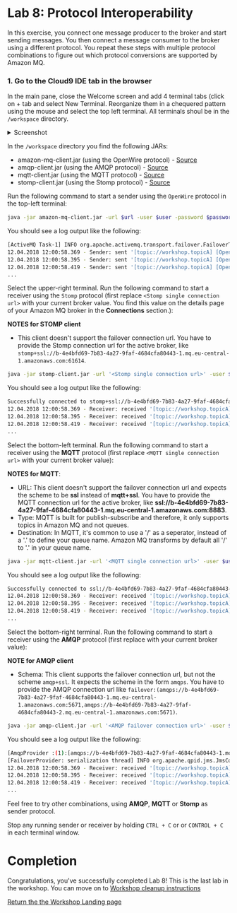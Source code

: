 # Lab 8: Protocol Interoperability

In this exercise, you connect one message producer to the broker and start sending messages. You then connect a message consumer to the broker using a different protocol. You repeat these steps with multiple protocol combinations to figure out which protocol conversions are supported by Amazon MQ.


### 1. Go to the Cloud9 IDE tab in the browser

In the main pane, close the Welcome screen and add 4  terminal tabs (click on + tab and select New Terminal. Reorganize them in a chequered pattern using the mouse and select the top left terminal.
All terminals shoul be in the `/workspace` directory.

<details><summary>Screenshot</summary><p>

![Amazon MQ workshop Lab 2 step 3](/images/c9-window.png)

</p></details><p/>

In the `/workspace` directory you find the following JARs:
* amazon-mq-client.jar (using the OpenWire protocol) - [Source](https://github.com/muellerc/Amazon-MQ-Workshop/blob/master/amazon-mq-client/src/main/java/com/aws/sample/amazonmq/AmazonMqClient.java)
* amqp-client.jar (using the AMQP protocol) - [Source](https://github.com/muellerc/Amazon-MQ-Workshop/blob/master/amqp-client/src/main/java/com/aws/sample/amazonmq/AMQPClient.java)
* mqtt-client.jar (using the MQTT protocol) - [Source](https://github.com/muellerc/Amazon-MQ-Workshop/blob/master/mqtt-client/src/main/java/com/aws/sample/amazonmq/MQTTClient.java)
* stomp-client.jar (using the Stomp protocol) - [Source](https://github.com/muellerc/Amazon-MQ-Workshop/blob/master/stomp-client/src/main/java/com/aws/sample/amazonmq/StompClient.java)

Run the following command to start a sender using the `OpenWire` protocol in the top-left terminal:

``` bash
java -jar amazon-mq-client.jar -url $url -user $user -password $password -mode sender -type topic -destination workshop.topicA -name OpenWire
```

You should see a log output like the following:

``` bash
[ActiveMQ Task-1] INFO org.apache.activemq.transport.failover.FailoverTransport - Successfully connected to ssl://b-4e4bfd69-7b83-4a27-9faf-4684cfa80443-2.mq.eu-central-1.amazonaws.com:61617
12.04.2018 12:00:58.369 - Sender: sent '[topic://workshop.topicA] [OpenWire] Message number 1'
12.04.2018 12:00:58.395 - Sender: sent '[topic://workshop.topicA] [OpenWire] Message number 2'
12.04.2018 12:00:58.419 - Sender: sent '[topic://workshop.topicA] [OpenWire] Message number 3'
...
```

Select the upper-right terminal. Run the following command to start a receiver using the `Stomp` protocol (first replace `<Stomp single connection url>` with your current broker value. You find this value on the details page of your Amazon MQ broker in the **Connections** section.):

**NOTES for STOMP client**
* This client doesn't support the failover connection url. You have to provide the Stomp connection url for the active broker, like `stomp+ssl://b-4e4bfd69-7b83-4a27-9faf-4684cfa80443-1.mq.eu-central-1.amazonaws.com:61614`.

``` bash
java -jar stomp-client.jar -url '<Stomp single connection url>' -user $user -password $password -mode receiver -type topic -destination workshop.topicA
```

You should see a log output like the following:

``` bash
Successfully connected to stomp+ssl://b-4e4bfd69-7b83-4a27-9faf-4684cfa80443-1.mq.eu-central-1.amazonaws.com:61614
12.04.2018 12:00:58.369 - Receiver: received '[topic://workshop.topicA] [OpenWire] Message number 1'
12.04.2018 12:00:58.395 - Receiver: received '[topic://workshop.topicA] [OpenWire] Message number 2'
12.04.2018 12:00:58.419 - Receiver: received '[topic://workshop.topicA] [OpenWire] Message number 3'
...
```

Select the bottom-left terminal. Run the following command to start a receiver using the **MQTT** protocol (first replace `<MQTT single connection url>` with your current broker value):

**NOTES for MQTT**:
  * URL: This client doesn't support the failover connection url and expects the scheme to be **ssl** instead of **mqtt+ssl**. You have to provide the MQTT connection url for the active broker, like **ssl://b-4e4bfd69-7b83-4a27-9faf-4684cfa80443-1.mq.eu-central-1.amazonaws.com:8883**.
  * Type: MQTT is built for publish-subscribe and therefore, it only supports topics in Amazon MQ and not queues.
  * Destination: In MQTT, it's common to use a '/' as a seperator, instead of a '.' to define your queue name. Amazon MQ transforms by default all '/' to '.' in your queue name.

``` bash
java -jar mqtt-client.jar -url '<MQTT single connection url>' -user $user -password $password -mode receiver -destination workshop/topicA
```

You should see a log output like the following:

``` bash
Successfully connected to ssl://b-4e4bfd69-7b83-4a27-9faf-4684cfa80443-1.mq.eu-central-1.amazonaws.com:8883
12.04.2018 12:00:58.369 - Receiver: received '[topic://workshop.topicA] [OpenWire] Message number 1'
12.04.2018 12:00:58.395 - Receiver: received '[topic://workshop.topicA] [OpenWire] Message number 2'
12.04.2018 12:00:58.419 - Receiver: received '[topic://workshop.topicA] [OpenWire] Message number 3'
...
```

Select the bottom-right terminal. Run the following command to start a receiver using the **AMQP** protocol (first replace **<AMQP failover connection url>** with your current broker value):

**NOTE for AMQP client**
* Schema: This client supports the failover connection url, but not the scheme `amqp+ssl`. It expects the scheme in the form `amqps`. You have to provide the AMQP connection url like `failover:(amqps://b-4e4bfd69-7b83-4a27-9faf-4684cfa80443-1.mq.eu-central-1.amazonaws.com:5671,amqps://b-4e4bfd69-7b83-4a27-9faf-4684cfa80443-2.mq.eu-central-1.amazonaws.com:5671)`.

``` bash
java -jar amqp-client.jar -url '<AMQP failover connection url>' -user $user -password $password -mode receiver -type topic -destination workshop.topicA
```

You should see a log output like the following:

``` bash
[AmqpProvider :(1):[amqps://b-4e4bfd69-7b83-4a27-9faf-4684cfa80443-1.mq.eu-central-1.amazonaws.com:5671]] INFO org.apache.qpid.jms.sasl.SaslMechanismFinder - Best match for SASL auth was: SASL-PLAIN
[FailoverProvider: serialization thread] INFO org.apache.qpid.jms.JmsConnection - Connection ID:19a24b2a-7399-4538-a66d-436260b21c31:1 connected to remote Broker: amqps://b-4e4bfd69-7b83-4a27-9faf-4684cfa80443-1.mq.eu-central-1.amazonaws.com:5671
12.04.2018 12:00:58.369 - Receiver: received '[topic://workshop.topicA] [OpenWire] Message number 1'
12.04.2018 12:00:58.395 - Receiver: received '[topic://workshop.topicA] [OpenWire] Message number 2'
12.04.2018 12:00:58.419 - Receiver: received '[topic://workshop.topicA] [OpenWire] Message number 3'
...
```

Feel free to try other combinations, using **AMQP**, **MQTT** or **Stomp** as sender protocol.

Stop any running sender or receiver by holding `CTRL + C` or or  `CONTROL + C` in each terminal window.


# Completion

Congratulations, you've successfully completed Lab 8! This is the last lab in the workshop.
You can move on to [Workshop cleanup instructions](/labs/lab-cleanup.md)

[Return the the Workshop Landing page](/README.md)